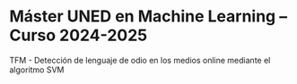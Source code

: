 # Máster UNED en Machine Learning – Curso 2024-2025

TFM - Detección de lenguaje de odio en los medios online mediante el algoritmo SVM
